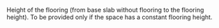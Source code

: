 ﻿Height of the flooring (from base slab without flooring to the flooring height). To be provided only if the space has a constant flooring height.
